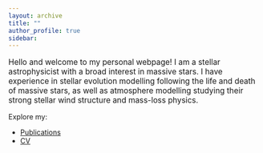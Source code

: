 ```yaml
---
layout: archive
title: ""
author_profile: true
sidebar:
---
```


<link rel="stylesheet" href="/assets/css/style.css">

<!-- Background container -->
<div class="bg-container">
  <div class="bg-image"></div>
  <div class="bg-image"></div>
  <div class="bg-image"></div>
</div>



<!-- Content of the page -->
<p style="font-size: 1.1em;">Hello and welcome to my personal webpage! I am a stellar astrophysicist with a broad interest in massive stars. I have experience in stellar evolution modelling following the life and death of massive stars, as well as atmosphere modelling studying their strong stellar wind structure and mass-loss physics.</p>

Explore my:

- [Publications](/publications/)
- [CV](/files/cv.pdf)
